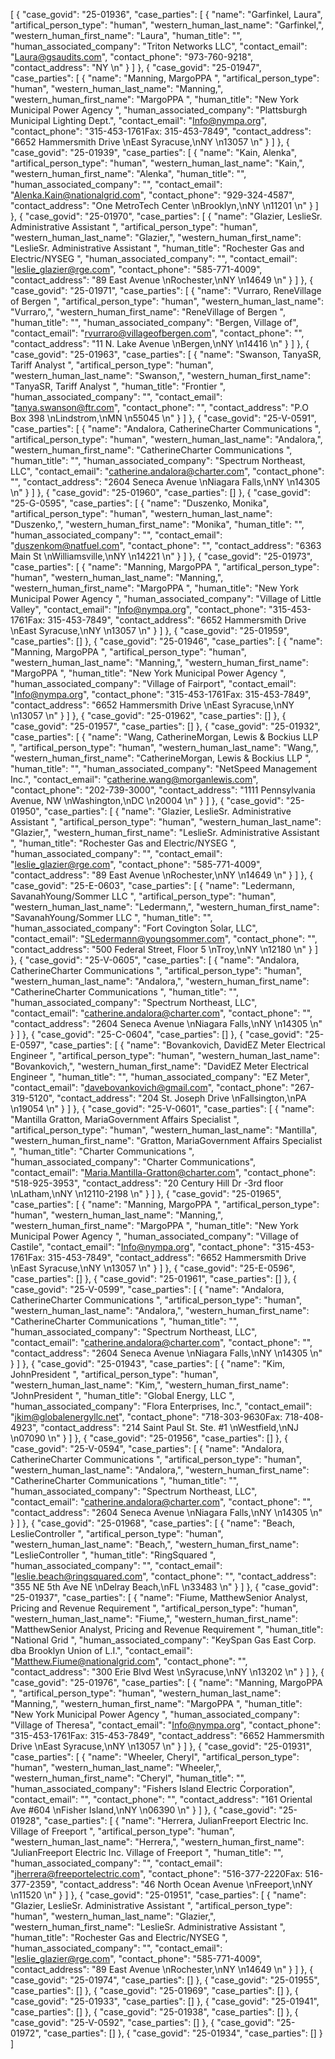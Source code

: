 [
  {
    "case_govid": "25-01936",
    "case_parties": [
      {
        "name": "Garfinkel, Laura",
        "artifical_person_type": "human",
        "western_human_last_name": "Garfinkel,",
        "western_human_first_name": "Laura",
        "human_title": "",
        "human_associated_company": "Triton Networks LLC",
        "contact_email": "Laura@gsaudits.com",
        "contact_phone": "973-760-9218",
        "contact_address": "NY \n"
      }
    ]
  },
  {
    "case_govid": "25-01947",
    "case_parties": [
      {
        "name": "Manning, MargoPPA ",
        "artifical_person_type": "human",
        "western_human_last_name": "Manning,",
        "western_human_first_name": "MargoPPA ",
        "human_title": "New York Municipal Power Agency ",
        "human_associated_company": "Plattsburgh Municipal Lighting Dept.",
        "contact_email": "Info@nympa.org",
        "contact_phone": "315-453-1761Fax: 315-453-7849",
        "contact_address": "6652 Hammersmith Drive \nEast Syracuse,\nNY \n13057 \n"
      }
    ]
  },
  {
    "case_govid": "25-01939",
    "case_parties": [
      {
        "name": "Kain, Alenka",
        "artifical_person_type": "human",
        "western_human_last_name": "Kain,",
        "western_human_first_name": "Alenka",
        "human_title": "",
        "human_associated_company": "",
        "contact_email": "Alenka.Kain@nationalgrid.com",
        "contact_phone": "929-324-4587",
        "contact_address": "One MetroTech Center \nBrooklyn,\nNY \n11201 \n"
      }
    ]
  },
  {
    "case_govid": "25-01970",
    "case_parties": [
      {
        "name": "Glazier, LeslieSr. Administrative Assistant ",
        "artifical_person_type": "human",
        "western_human_last_name": "Glazier,",
        "western_human_first_name": "LeslieSr. Administrative Assistant ",
        "human_title": "Rochester Gas and Electric/NYSEG ",
        "human_associated_company": "",
        "contact_email": "leslie_glazier@rge.com",
        "contact_phone": "585-771-4009",
        "contact_address": "89 East Avenue \nRochester,\nNY \n14649 \n"
      }
    ]
  },
  {
    "case_govid": "25-01971",
    "case_parties": [
      {
        "name": "Vurraro, ReneVillage of Bergen ",
        "artifical_person_type": "human",
        "western_human_last_name": "Vurraro,",
        "western_human_first_name": "ReneVillage of Bergen ",
        "human_title": "",
        "human_associated_company": "Bergen, Village of",
        "contact_email": "rvurraro@villageofbergen.com",
        "contact_phone": "",
        "contact_address": "11 N. Lake Avenue \nBergen,\nNY \n14416 \n"
      }
    ]
  },
  {
    "case_govid": "25-01963",
    "case_parties": [
      {
        "name": "Swanson, TanyaSR, Tariff Analyst ",
        "artifical_person_type": "human",
        "western_human_last_name": "Swanson,",
        "western_human_first_name": "TanyaSR, Tariff Analyst ",
        "human_title": "Frontier ",
        "human_associated_company": "",
        "contact_email": "tanya.swanson@ftr.com",
        "contact_phone": "",
        "contact_address": "P.O Box 398 \nLindstrom,\nMN \n55045 \n"
      }
    ]
  },
  {
    "case_govid": "25-V-0591",
    "case_parties": [
      {
        "name": "Andalora, CatherineCharter Communications ",
        "artifical_person_type": "human",
        "western_human_last_name": "Andalora,",
        "western_human_first_name": "CatherineCharter Communications ",
        "human_title": "",
        "human_associated_company": "Spectrum Northeast, LLC",
        "contact_email": "catherine.andalora@charter.com",
        "contact_phone": "",
        "contact_address": "2604 Seneca Avenue \nNiagara Falls,\nNY \n14305 \n"
      }
    ]
  },
  {
    "case_govid": "25-01960",
    "case_parties": []
  },
  {
    "case_govid": "25-G-0595",
    "case_parties": [
      {
        "name": "Duszenko, Monika",
        "artifical_person_type": "human",
        "western_human_last_name": "Duszenko,",
        "western_human_first_name": "Monika",
        "human_title": "",
        "human_associated_company": "",
        "contact_email": "duszenkom@natfuel.com",
        "contact_phone": "",
        "contact_address": "6363 Main St \nWilliamsville,\nNY \n14221 \n"
      }
    ]
  },
  {
    "case_govid": "25-01973",
    "case_parties": [
      {
        "name": "Manning, MargoPPA ",
        "artifical_person_type": "human",
        "western_human_last_name": "Manning,",
        "western_human_first_name": "MargoPPA ",
        "human_title": "New York Municipal Power Agency ",
        "human_associated_company": "Village of Little Valley",
        "contact_email": "Info@nympa.org",
        "contact_phone": "315-453-1761Fax: 315-453-7849",
        "contact_address": "6652 Hammersmith Drive \nEast Syracuse,\nNY \n13057 \n"
      }
    ]
  },
  {
    "case_govid": "25-01959",
    "case_parties": []
  },
  {
    "case_govid": "25-01946",
    "case_parties": [
      {
        "name": "Manning, MargoPPA ",
        "artifical_person_type": "human",
        "western_human_last_name": "Manning,",
        "western_human_first_name": "MargoPPA ",
        "human_title": "New York Municipal Power Agency ",
        "human_associated_company": "Village of Fairport",
        "contact_email": "Info@nympa.org",
        "contact_phone": "315-453-1761Fax: 315-453-7849",
        "contact_address": "6652 Hammersmith Drive \nEast Syracuse,\nNY \n13057 \n"
      }
    ]
  },
  {
    "case_govid": "25-01962",
    "case_parties": []
  },
  {
    "case_govid": "25-01957",
    "case_parties": []
  },
  {
    "case_govid": "25-01932",
    "case_parties": [
      {
        "name": "Wang, CatherineMorgan, Lewis & Bockius LLP ",
        "artifical_person_type": "human",
        "western_human_last_name": "Wang,",
        "western_human_first_name": "CatherineMorgan, Lewis & Bockius LLP ",
        "human_title": "",
        "human_associated_company": "NetSpeed Management Inc.",
        "contact_email": "catherine.wang@morganlewis.com",
        "contact_phone": "202-739-3000",
        "contact_address": "1111 Pennsylvania Avenue, NW \nWashington,\nDC \n20004 \n"
      }
    ]
  },
  {
    "case_govid": "25-01950",
    "case_parties": [
      {
        "name": "Glazier, LeslieSr. Administrative Assistant ",
        "artifical_person_type": "human",
        "western_human_last_name": "Glazier,",
        "western_human_first_name": "LeslieSr. Administrative Assistant ",
        "human_title": "Rochester Gas and Electric/NYSEG ",
        "human_associated_company": "",
        "contact_email": "leslie_glazier@rge.com",
        "contact_phone": "585-771-4009",
        "contact_address": "89 East Avenue \nRochester,\nNY \n14649 \n"
      }
    ]
  },
  {
    "case_govid": "25-E-0603",
    "case_parties": [
      {
        "name": "Ledermann, SavanahYoung/Sommer LLC ",
        "artifical_person_type": "human",
        "western_human_last_name": "Ledermann,",
        "western_human_first_name": "SavanahYoung/Sommer LLC ",
        "human_title": "",
        "human_associated_company": "Fort Covington Solar, LLC",
        "contact_email": "SLedermann@youngsommer.com",
        "contact_phone": "",
        "contact_address": "500 Federal Street, Floor 5 \nTroy,\nNY \n12180 \n"
      }
    ]
  },
  {
    "case_govid": "25-V-0605",
    "case_parties": [
      {
        "name": "Andalora, CatherineCharter Communications ",
        "artifical_person_type": "human",
        "western_human_last_name": "Andalora,",
        "western_human_first_name": "CatherineCharter Communications ",
        "human_title": "",
        "human_associated_company": "Spectrum Northeast, LLC",
        "contact_email": "catherine.andalora@charter.com",
        "contact_phone": "",
        "contact_address": "2604 Seneca Avenue \nNiagara Falls,\nNY \n14305 \n"
      }
    ]
  },
  {
    "case_govid": "25-C-0604",
    "case_parties": []
  },
  {
    "case_govid": "25-E-0597",
    "case_parties": [
      {
        "name": "Bovankovich, DavidEZ Meter Electrical Engineer ",
        "artifical_person_type": "human",
        "western_human_last_name": "Bovankovich,",
        "western_human_first_name": "DavidEZ Meter Electrical Engineer ",
        "human_title": "",
        "human_associated_company": "EZ Meter",
        "contact_email": "davebovankovich@gmail.com",
        "contact_phone": "267-319-5120",
        "contact_address": "204 St. Joseph Drive \nFallsington,\nPA \n19054 \n"
      }
    ]
  },
  {
    "case_govid": "25-V-0601",
    "case_parties": [
      {
        "name": "Mantilla Gratton, MariaGovernment Affairs Specialist ",
        "artifical_person_type": "human",
        "western_human_last_name": "Mantilla",
        "western_human_first_name": "Gratton, MariaGovernment Affairs Specialist ",
        "human_title": "Charter Communications ",
        "human_associated_company": "Charter Communications",
        "contact_email": "Maria.Mantilla-Gratton@charter.com",
        "contact_phone": "518-925-3953",
        "contact_address": "20 Century Hill Dr -3rd floor \nLatham,\nNY \n12110-2198 \n"
      }
    ]
  },
  {
    "case_govid": "25-01965",
    "case_parties": [
      {
        "name": "Manning, MargoPPA ",
        "artifical_person_type": "human",
        "western_human_last_name": "Manning,",
        "western_human_first_name": "MargoPPA ",
        "human_title": "New York Municipal Power Agency ",
        "human_associated_company": "Village of Castile",
        "contact_email": "Info@nympa.org",
        "contact_phone": "315-453-1761Fax: 315-453-7849",
        "contact_address": "6652 Hammersmith Drive \nEast Syracuse,\nNY \n13057 \n"
      }
    ]
  },
  {
    "case_govid": "25-E-0596",
    "case_parties": []
  },
  {
    "case_govid": "25-01961",
    "case_parties": []
  },
  {
    "case_govid": "25-V-0599",
    "case_parties": [
      {
        "name": "Andalora, CatherineCharter Communications ",
        "artifical_person_type": "human",
        "western_human_last_name": "Andalora,",
        "western_human_first_name": "CatherineCharter Communications ",
        "human_title": "",
        "human_associated_company": "Spectrum Northeast, LLC",
        "contact_email": "catherine.andalora@charter.com",
        "contact_phone": "",
        "contact_address": "2604 Seneca Avenue \nNiagara Falls,\nNY \n14305 \n"
      }
    ]
  },
  {
    "case_govid": "25-01943",
    "case_parties": [
      {
        "name": "Kim, JohnPresident ",
        "artifical_person_type": "human",
        "western_human_last_name": "Kim,",
        "western_human_first_name": "JohnPresident ",
        "human_title": "Global Energy, LLC ",
        "human_associated_company": "Flora Enterprises, Inc.",
        "contact_email": "jkim@globalenergyllc.net",
        "contact_phone": "718-303-9630Fax: 718-408-4923",
        "contact_address": "214 Saint Paul St. Ste. #1 \nWestfield,\nNJ \n07090 \n"
      }
    ]
  },
  {
    "case_govid": "25-01956",
    "case_parties": []
  },
  {
    "case_govid": "25-V-0594",
    "case_parties": [
      {
        "name": "Andalora, CatherineCharter Communications ",
        "artifical_person_type": "human",
        "western_human_last_name": "Andalora,",
        "western_human_first_name": "CatherineCharter Communications ",
        "human_title": "",
        "human_associated_company": "Spectrum Northeast, LLC",
        "contact_email": "catherine.andalora@charter.com",
        "contact_phone": "",
        "contact_address": "2604 Seneca Avenue \nNiagara Falls,\nNY \n14305 \n"
      }
    ]
  },
  {
    "case_govid": "25-01968",
    "case_parties": [
      {
        "name": "Beach, LeslieController ",
        "artifical_person_type": "human",
        "western_human_last_name": "Beach,",
        "western_human_first_name": "LeslieController ",
        "human_title": "RingSquared ",
        "human_associated_company": "",
        "contact_email": "leslie.beach@ringsquared.com",
        "contact_phone": "",
        "contact_address": "355 NE 5th Ave NE \nDelray Beach,\nFL \n33483 \n"
      }
    ]
  },
  {
    "case_govid": "25-01937",
    "case_parties": [
      {
        "name": "Fiume, MatthewSenior Analyst, Pricing and Revenue Requirement ",
        "artifical_person_type": "human",
        "western_human_last_name": "Fiume,",
        "western_human_first_name": "MatthewSenior Analyst, Pricing and Revenue Requirement ",
        "human_title": "National Grid ",
        "human_associated_company": "KeySpan Gas East Corp. dba Brooklyn Union of L.I.",
        "contact_email": "Matthew.Fiume@nationalgrid.com",
        "contact_phone": "",
        "contact_address": "300 Erie Blvd West \nSyracuse,\nNY \n13202 \n"
      }
    ]
  },
  {
    "case_govid": "25-01976",
    "case_parties": [
      {
        "name": "Manning, MargoPPA ",
        "artifical_person_type": "human",
        "western_human_last_name": "Manning,",
        "western_human_first_name": "MargoPPA ",
        "human_title": "New York Municipal Power Agency ",
        "human_associated_company": "Village of Theresa",
        "contact_email": "Info@nympa.org",
        "contact_phone": "315-453-1761Fax: 315-453-7849",
        "contact_address": "6652 Hammersmith Drive \nEast Syracuse,\nNY \n13057 \n"
      }
    ]
  },
  {
    "case_govid": "25-01931",
    "case_parties": [
      {
        "name": "Wheeler, Cheryl",
        "artifical_person_type": "human",
        "western_human_last_name": "Wheeler,",
        "western_human_first_name": "Cheryl",
        "human_title": "",
        "human_associated_company": "Fishers Island Electric Corporation",
        "contact_email": "",
        "contact_phone": "",
        "contact_address": "161 Oriental Ave #604 \nFisher Island,\nNY \n06390 \n"
      }
    ]
  },
  {
    "case_govid": "25-01928",
    "case_parties": [
      {
        "name": "Herrera, JulianFreeport Electric Inc. Village of Freeport ",
        "artifical_person_type": "human",
        "western_human_last_name": "Herrera,",
        "western_human_first_name": "JulianFreeport Electric Inc. Village of Freeport ",
        "human_title": "",
        "human_associated_company": "",
        "contact_email": "jherrera@freeportelectric.com",
        "contact_phone": "516-377-2220Fax: 516-377-2359",
        "contact_address": "46 North Ocean Avenue \nFreeport,\nNY \n11520 \n"
      }
    ]
  },
  {
    "case_govid": "25-01951",
    "case_parties": [
      {
        "name": "Glazier, LeslieSr. Administrative Assistant ",
        "artifical_person_type": "human",
        "western_human_last_name": "Glazier,",
        "western_human_first_name": "LeslieSr. Administrative Assistant ",
        "human_title": "Rochester Gas and Electric/NYSEG ",
        "human_associated_company": "",
        "contact_email": "leslie_glazier@rge.com",
        "contact_phone": "585-771-4009",
        "contact_address": "89 East Avenue \nRochester,\nNY \n14649 \n"
      }
    ]
  },
  {
    "case_govid": "25-01974",
    "case_parties": []
  },
  {
    "case_govid": "25-01955",
    "case_parties": []
  },
  {
    "case_govid": "25-01969",
    "case_parties": []
  },
  {
    "case_govid": "25-01933",
    "case_parties": []
  },
  {
    "case_govid": "25-01941",
    "case_parties": []
  },
  {
    "case_govid": "25-01938",
    "case_parties": []
  },
  {
    "case_govid": "25-V-0592",
    "case_parties": []
  },
  {
    "case_govid": "25-01972",
    "case_parties": []
  },
  {
    "case_govid": "25-01934",
    "case_parties": []
  }
]